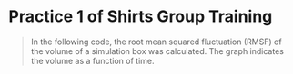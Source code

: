# Practice 1 of Shirts Group Training
> In the following code, the root mean squared fluctuation (RMSF) of the volume of a simulation box was calculated. The graph indicates the volume as a function of time.

